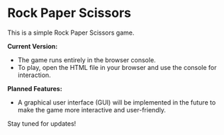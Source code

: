 
# Rock Paper Scissors

This is a simple Rock Paper Scissors game.

**Current Version:**
- The game runs entirely in the browser console.
- To play, open the HTML file in your browser and use the console for interaction.

**Planned Features:**
- A graphical user interface (GUI) will be implemented in the future to make the game more interactive and user-friendly.

Stay tuned for updates!
